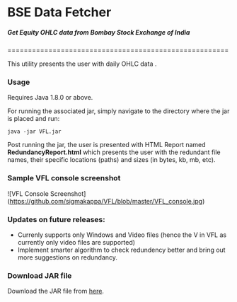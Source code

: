 # BSE Data Fetcher
##### Get Equity OHLC data from Bombay Stock Exchange of India 
======================================================

This utility presents the user with daily OHLC data .

### Usage
Requires Java 1.8.0 or above.

For running the associated jar, simply navigate to the directory where the jar is placed and run:
```
java -jar VFL.jar
```
Post running the jar, the user is presented with HTML Report named **RedundancyReport.html** which presents the user with the redundant file names, their specific locations (paths) and sizes (in bytes, kb, mb, etc).

### Sample VFL console screenshot
![VFL Console Screenshot] (https://github.com/sigmakappa/VFL/blob/master/VFL_console.jpg)

### Updates on future releases:
* Currenly supports only Windows and Video files (hence the V in VFL as currently only video files are supported)
* Implement smarter algorithm to check redundency better and bring out more suggestions on redundancy. 

### Download JAR file

Download the JAR file from [here](https://github.com/sigmakappa/VFL/blob/master/VFL.jar).

